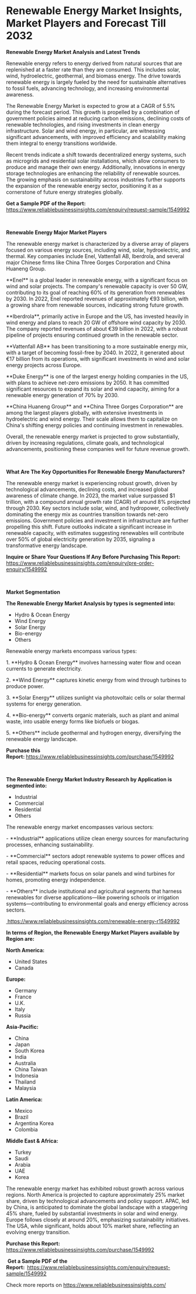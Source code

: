 <p><h1>Renewable Energy Market Insights, Market Players and Forecast Till 2032</h1></p><p><strong>Renewable Energy Market Analysis and Latest Trends</strong></p>
<p><p>Renewable energy refers to energy derived from natural sources that are replenished at a faster rate than they are consumed. This includes solar, wind, hydroelectric, geothermal, and biomass energy. The drive towards renewable energy is largely fueled by the need for sustainable alternatives to fossil fuels, advancing technology, and increasing environmental awareness.</p><p>The Renewable Energy Market is expected to grow at a CAGR of 5.5% during the forecast period. This growth is propelled by a combination of government policies aimed at reducing carbon emissions, declining costs of renewable technologies, and rising investments in clean energy infrastructure. Solar and wind energy, in particular, are witnessing significant advancements, with improved efficiency and scalability making them integral to energy transitions worldwide.</p><p>Recent trends indicate a shift towards decentralized energy systems, such as microgrids and residential solar installations, which allow consumers to produce and manage their own energy. Additionally, innovations in energy storage technologies are enhancing the reliability of renewable sources. The growing emphasis on sustainability across industries further supports the expansion of the renewable energy sector, positioning it as a cornerstone of future energy strategies globally.</p></p>
<p><strong>Get a Sample PDF of the Report:&nbsp;</strong> <a href="https://www.reliablebusinessinsights.com/enquiry/request-sample/1549992?utm_campaign=2534&utm_medium=2&utm_source=Github&utm_content=ia&utm_term=07042025&utm_id=renewable-energy">https://www.reliablebusinessinsights.com/enquiry/request-sample/1549992</a></p>
<p>&nbsp;</p>
<p><strong>Renewable Energy Major Market Players</strong></p>
<p><p>The renewable energy market is characterized by a diverse array of players focused on various energy sources, including wind, solar, hydroelectric, and thermal. Key companies include Enel, Vattenfall AB, Iberdrola, and several major Chinese firms like China Three Gorges Corporation and China Huaneng Group.</p><p>**Enel** is a global leader in renewable energy, with a significant focus on wind and solar projects. The company's renewable capacity is over 50 GW, contributing to its goal of reaching 60% of its generation from renewables by 2030. In 2022, Enel reported revenues of approximately €93 billion, with a growing share from renewable sources, indicating strong future growth.</p><p>**Iberdrola**, primarily active in Europe and the US, has invested heavily in wind energy and plans to reach 20 GW of offshore wind capacity by 2030. The company reported revenues of about €39 billion in 2022, with a robust pipeline of projects ensuring continued growth in the renewable sector.</p><p>**Vattenfall AB** has been transitioning to a more sustainable energy mix, with a target of becoming fossil-free by 2040. In 2022, it generated about €17 billion from its operations, with significant investments in wind and solar energy projects across Europe.</p><p>**Duke Energy** is one of the largest energy holding companies in the US, with plans to achieve net-zero emissions by 2050. It has committed significant resources to expand its solar and wind capacity, aiming for a renewable energy generation of 70% by 2030.</p><p>**China Huaneng Group** and **China Three Gorges Corporation** are among the largest players globally, with extensive investments in hydroelectric and wind energy. Their scale allows them to capitalize on China's shifting energy policies and continuing investment in renewables.</p><p>Overall, the renewable energy market is projected to grow substantially, driven by increasing regulations, climate goals, and technological advancements, positioning these companies well for future revenue growth.</p></p>
<p>&nbsp;</p>
<p><strong>What Are The Key Opportunities For Renewable Energy Manufacturers?</strong></p>
<p><p>The renewable energy market is experiencing robust growth, driven by technological advancements, declining costs, and increased global awareness of climate change. In 2023, the market value surpassed $1 trillion, with a compound annual growth rate (CAGR) of around 8% projected through 2030. Key sectors include solar, wind, and hydropower, collectively dominating the energy mix as countries transition towards net-zero emissions. Government policies and investment in infrastructure are further propelling this shift. Future outlooks indicate a significant increase in renewable capacity, with estimates suggesting renewables will contribute over 50% of global electricity generation by 2035, signaling a transformative energy landscape.</p></p>
<p><strong>Inquire or Share Your Questions If Any Before Purchasing This Report:</strong> <a href="https://www.reliablebusinessinsights.com/enquiry/pre-order-enquiry/1549992?utm_campaign=2534&utm_medium=2&utm_source=Github&utm_content=ia&utm_term=07042025&utm_id=renewable-energy">https://www.reliablebusinessinsights.com/enquiry/pre-order-enquiry/1549992</a></p>
<p>&nbsp;</p>
<p><strong>Market Segmentation</strong></p>
<p><strong>The Renewable Energy Market Analysis by types is segmented into:</strong></p>
<p><ul><li>Hydro & Ocean Energy</li><li>Wind Energy</li><li>Solar Energy</li><li>Bio-energy</li><li>Others</li></ul></p>
<p><p>Renewable energy markets encompass various types: </p><p>1. **Hydro & Ocean Energy** involves harnessing water flow and ocean currents to generate electricity.</p><p>2. **Wind Energy** captures kinetic energy from wind through turbines to produce power.</p><p>3. **Solar Energy** utilizes sunlight via photovoltaic cells or solar thermal systems for energy generation.</p><p>4. **Bio-energy** converts organic materials, such as plant and animal waste, into usable energy forms like biofuels or biogas.</p><p>5. **Others** include geothermal and hydrogen energy, diversifying the renewable energy landscape.</p></p>
<p><strong>Purchase this Report:&nbsp;</strong><a href="https://www.reliablebusinessinsights.com/purchase/1549992?utm_campaign=2534&utm_medium=2&utm_source=Github&utm_content=ia&utm_term=07042025&utm_id=renewable-energy">https://www.reliablebusinessinsights.com/purchase/1549992</a></p>
<p>&nbsp;</p>
<p><strong>The Renewable Energy Market Industry Research by Application is segmented into:</strong></p>
<p><ul><li>Industrial</li><li>Commercial</li><li>Residential</li><li>Others</li></ul></p>
<p><p>The renewable energy market encompasses various sectors: </p><p>- **Industrial** applications utilize clean energy sources for manufacturing processes, enhancing sustainability. </p><p>- **Commercial** sectors adopt renewable systems to power offices and retail spaces, reducing operational costs. </p><p>- **Residential** markets focus on solar panels and wind turbines for homes, promoting energy independence. </p><p>- **Others** include institutional and agricultural segments that harness renewables for diverse applications—like powering schools or irrigation systems—contributing to environmental goals and energy efficiency across sectors.</p></p>
<p><a href="https://www.reliablebusinessinsights.com/renewable-energy-r1549992?utm_campaign=2534&utm_medium=2&utm_source=Github&utm_content=ia&utm_term=07042025&utm_id=renewable-energy">&nbsp;https://www.reliablebusinessinsights.com/renewable-energy-r1549992</a></p>
<p><strong>In terms of Region, the Renewable Energy Market Players available by Region are:</strong></p>
<p>
    <p> <strong> North America: </strong>
        <ul>
            <li>United States</li>
            <li>Canada</li>
        </ul>
        </p> 
    <p> <strong> Europe: </strong>
        <ul>
            <li>Germany</li>
            <li>France</li>
            <li>U.K.</li>
            <li>Italy</li>
            <li>Russia</li>
        </ul>
        </p> 
    <p> <strong> Asia-Pacific: </strong>
        <ul>
            <li>China</li>
            <li>Japan</li>
            <li>South Korea</li>
            <li>India</li>
            <li>Australia</li>
            <li>China Taiwan</li>
            <li>Indonesia</li>
            <li>Thailand</li>
            <li>Malaysia</li>
        </ul>
        </p> 
    <p> <strong> Latin America: </strong>
        <ul>
            <li>Mexico</li>
            <li>Brazil</li>
            <li>Argentina Korea</li>
            <li>Colombia</li>
        </ul>
        </p> 
    <p> <strong> Middle East & Africa: </strong>
        <ul>
            <li>Turkey</li>
            <li>Saudi</li>
            <li>Arabia</li>
            <li>UAE</li>
            <li>Korea</li>
        </ul>
    </p>
    </p>
<p><p>The renewable energy market has exhibited robust growth across various regions. North America is projected to capture approximately 25% market share, driven by technological advancements and policy support. APAC, led by China, is anticipated to dominate the global landscape with a staggering 45% share, fueled by substantial investments in solar and wind energy. Europe follows closely at around 20%, emphasizing sustainability initiatives. The USA, while significant, holds about 10% market share, reflecting an evolving energy transition.</p></p>
<p><strong>Purchase this Report: </strong><a href="https://www.reliablebusinessinsights.com/purchase/1549992?utm_campaign=2534&utm_medium=2&utm_source=Github&utm_content=ia&utm_term=07042025&utm_id=renewable-energy">https://www.reliablebusinessinsights.com/purchase/1549992</a></p>
<p>&nbsp;<strong>Get a Sample PDF of the Report:&nbsp;&nbsp;</strong><a href="https://www.reliablebusinessinsights.com/enquiry/request-sample/1549992?utm_campaign=2534&utm_medium=2&utm_source=Github&utm_content=ia&utm_term=07042025&utm_id=renewable-energy">https://www.reliablebusinessinsights.com/enquiry/request-sample/1549992</a></p>
<p><strong></strong></p>
<p>Check more reports on <a href="https://www.reliablebusinessinsights.com/?utm_campaign=2534&utm_medium=2&utm_source=Github&utm_content=ia&utm_term=07042025&utm_id=renewable-energy">https://www.reliablebusinessinsights.com/</a></p>